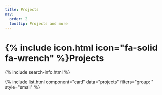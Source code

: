 ```yaml
---
title: Projects
nav:
  order: 2
  tooltip: Projects and more
---
```


# {% include icon.html icon="fa-solid fa-wrench" %}Projects

{% include search-info.html %}

{% include list.html component="card" data="projects" filters="group: " style="small" %}
